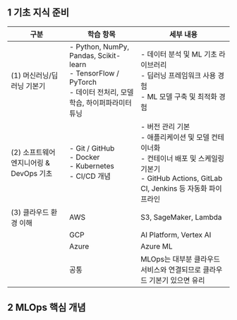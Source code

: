 ## 1 기초 지식 준비

| 구분                     | 학습 항목 | 세부 내용 |
|-------------------------|-----------|---------------------------------|
| (1) 머신러닝/딥러닝 기본기 | - Python, NumPy, Pandas, Scikit-learn<br>- TensorFlow / PyTorch<br>- 데이터 전처리, 모델 학습, 하이퍼파라미터 튜닝 | - 데이터 분석 및 ML 기초 라이브러리 <br>- 딥러닝 프레임워크 사용 경험<br>- ML 모델 구축 및 최적화 경험 |
| (2) 소프트웨어 엔지니어링 & DevOps 기초 | - Git / GitHub<br> - Docker<br> - Kubernetes<br> - CI/CD 개념| - 버전 관리 기본<br> - 애플리케이션 및 모델 컨테이너화<br> -  컨테이너 배포 및 스케일링 기본기<br> - GitHub Actions, GitLab CI, Jenkins 등 자동화 파이프라인 |
| (3) 클라우드 환경 이해 | AWS | S3, SageMaker, Lambda |
|      | GCP | AI Platform, Vertex AI |
|      | Azure | Azure ML |
|      | 공통 | MLOps는 대부분 클라우드 서비스와 연결되므로 클라우드 기본기 있으면 유리 |


## 2 MLOps 핵심 개념